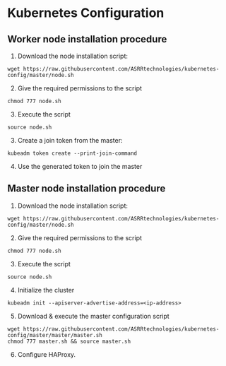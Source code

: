 # Kubernetes Configuration

## Worker node installation procedure
1. Download the node installation script:
```
wget https://raw.githubusercontent.com/ASRRtechnologies/kubernetes-config/master/node.sh
```
2. Give the required permissions to the script
```
chmod 777 node.sh
```
3. Execute the script
```
source node.sh
```
3. Create a join token from the master:
```
kubeadm token create --print-join-command
```
4. Use the generated token to join the master

## Master node installation procedure
1. Download the node installation script:
```
wget https://raw.githubusercontent.com/ASRRtechnologies/kubernetes-config/master/node.sh
```
2. Give the required permissions to the script
```
chmod 777 node.sh
```
3. Execute the script
```
source node.sh
```
4. Initialize the cluster
```
kubeadm init --apiserver-advertise-address=<ip-address>
```
5. Download & execute the master configuration script
```
wget https://raw.githubusercontent.com/ASRRtechnologies/kubernetes-config/master/master/master.sh
chmod 777 master.sh && source master.sh
```
6. Configure HAProxy. 
